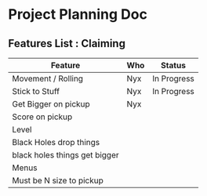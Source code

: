 # Project Planning Doc

## Features List : Claiming

| Feature                       | Who | Status      |
| ----------------------------- | --- | ----------- |
| Movement / Rolling            | Nyx | In Progress |
| Stick to Stuff                | Nyx | In Progress |
| Get Bigger on pickup          | Nyx |             |
| Score on pickup               |     |             |
| Level                         |     |             |
| Black Holes drop things       |     |             |
| black holes things get bigger |     |             |
| Menus                         |     |             |
| Must be N size to pickup      |     |             |
